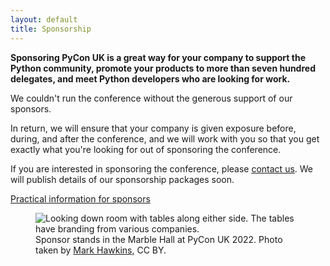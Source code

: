 ```yaml
---
layout: default
title: Sponsorship
---
```


**Sponsoring PyCon UK is a great way for your company to support the Python community, promote your products to more than seven hundred delegates, and meet Python developers who are looking for work.**

We couldn't run the conference without the generous support of our sponsors.

In return, we will ensure that your company is given exposure before, during, and after the conference, and we will work with you so that you get exactly what you're looking for out of sponsoring the conference.

If you are interested in sponsoring the conference, please [contact us](/contact/).
We will publish details of our sponsorship packages soon.

[Practical information for sponsors](/information-for-sponsors/)

<figure>
  <img
    src="/images/marble_hall_1x.jpg"
    srcset="/images/marble_hall_1x.jpg 1x, /images/marble_hall_2x.jpg 2x"
    alt="Looking down room with tables along either side. The tables have branding from various companies.">
  <figcaption>
    Sponsor stands in the Marble Hall at PyCon UK 2022.
    Photo taken by <a href="https://www.flickr.com/photos/184390836@N04/52363686581/in/album-72177720302176293/">Mark Hawkins</a>, CC BY.
  </figcaption>
</figure>
